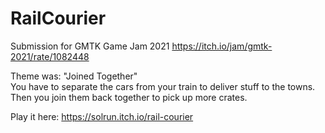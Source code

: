 # RailCourier
Submission for GMTK Game Jam 2021
https://itch.io/jam/gmtk-2021/rate/1082448

Theme was: "Joined Together"  
You have to separate the cars from your train to deliver stuff to the towns. Then you join them back together to pick up more crates.

Play it here:
https://solrun.itch.io/rail-courier

